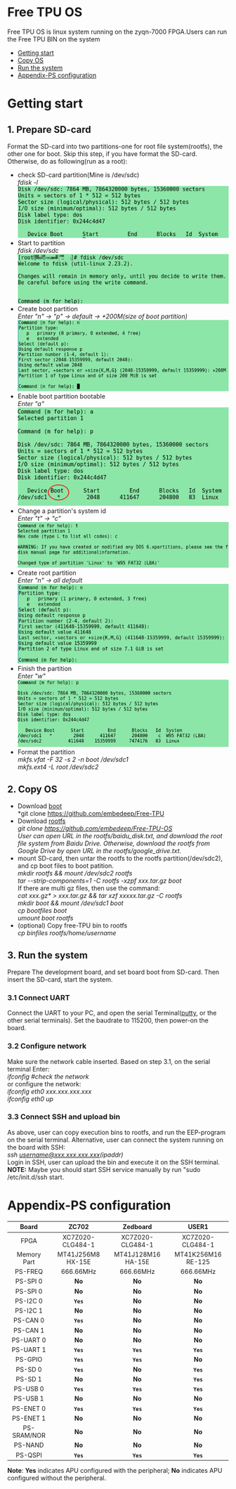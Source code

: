 # Free TPU OS  
Free TPU OS is linux system running on the zyqn-7000 FPGA.Users can run the Free TPU BIN on the system  
* [Getting start](#start)
* [Copy OS](#OS)
* [Run the system](#system)
* [Appendix-PS configuration](#appendix)

<a name="start"></a>

# Getting start

## 1. Prepare SD-card

Format the SD-card into two partitions-one for root file system(rootfs), the other one for boot. Skip this step, if you have format the SD-card. Otherwise, do as following(run as a root):  
* check SD-card partition(Mine is /dev/sdc)  
*fdisk -l*   
![](https://github.com/embedeep/Free-TPU-OS/blob/master/images/fdisk_l.png)  
* Start to partition  
*fdisk /dev/sdc*  
![](https://github.com/embedeep/Free-TPU-OS/blob/master/images/fdisk_sdc.png)  
* Create boot partition  
*Enter "n" -> "p" -> default -> +200M(size of boot partition)*  
![](https://github.com/embedeep/Free-TPU-OS/blob/master/images/fdisk_bootn.png)
* Enable boot partition bootable  
*Enter "a"*    
![](https://github.com/embedeep/Free-TPU-OS/blob/master/images/fdisk_boota.png)  
* Change a partition's system id   
*Enter "t" -> "c"*  
![](https://github.com/embedeep/Free-TPU-OS/blob/master/images/fdisk_boott.png) 
* Create root partition  
*Enter "n" -> all default*  
![](https://github.com/embedeep/Free-TPU-OS/blob/master/images/fdisk_rootfsn.png) 
* Finish the partition  
*Enter "w"*  
![](https://github.com/embedeep/Free-TPU-OS/blob/master/images/fdisk_f.png)
* Format the partition  
*mkfs.vfat -F 32 -s 2 -n boot /dev/sdc1*  
*mkfs.ext4 -L root /dev/sdc2*  

<a name="OS"></a>

## 2. Copy OS

* Download [boot](https://github.com/embedeep/Free-TPU)  
*git clone https://github.com/embedeep/Free-TPU  
* Download [rootfs](https://github.com/embedeep/Free-TPU-OS)  
*git clone https://github.com/embedeep/Free-TPU-OS*  
*User can open URL in the rootfs/baidu_disk.txt, and download the root file system from Baidu Drive. Otherwise, download the rootfs from Google Drive by open URL in the rootfs/google_drive.txt.*  
* mount SD-card, then untar the rootfs to the rootfs partition(/dev/sdc2), and cp boot files to boot patition.  
  *mkdir rootfs && mount /dev/sdc2 rootfs*   
  *tar --strip-components=1 -C rootfs -xzpf xxx.tar.gz boot*  
  If there are multi gz files, then use the command:   
  *cat xxx.gz\* > xxx.tar.gz && tar xzf xxxxx.tar.gz -C rootfs*  
  *mkdir boot && mount /dev/sdc1 boot*  
  *cp bootfiles boot*  
  *umount boot rootfs*
* (optional) Copy free-TPU bin to rootfs  
*cp binfiles rootfs/home/username*

<a name="system"></a>

## 3. Run the system

Prepare The development board, and set board boot from SD-card. Then insert the SD-card, start the system.  

### 3.1 Connect UART
Connect the UART to your PC, and open the serial Terminal([putty](https://www.chiark.greenend.org.uk/~sgtatham/putty/latest.html "Download putty"), or the other serial terminals). Set the baudrate to 115200, then power-on the board.
### 3.2 Configure network
Make sure the network cable inserted. Based on step 3.1, on the serial terminal Enter:  
*ifconfig #check the network*  
or configure the network:  
*ifconfig eth0 xxx.xxx.xxx.xxx*  
*ifconfig eth0 up*

### 3.3 Connect SSH and upload bin  
As above, user can copy execution bins to rootfs, and run the EEP-program on the serial terminal. Alternative, user can connect the system running on the board with SSH:  
*ssh username@xxx.xxx.xxx.xxx(ipaddr)*  
Login in SSH, user can upload the bin and execute it on the SSH terminal.  
**NOTE:** Maybe you should start SSH service manually by run "sudo /etc/init.d/ssh start.  

<a name="appendix"></a>

# Appendix-PS configuration     

Board|ZC702|Zedboard|USER1
:---:|:---:|:---:|:---:
FPGA|XC7Z020-CLG484-1|XC7Z020-CLG484-1|XC7Z020-CLG484-1
Memory Part|MT41J256M8 HX-15E|MT41J128M16 HA-15E|MT41K256M16 RE-125
PS-FREQ|666.66MHz|666.66MHz|666.66MHz
PS-SPI 0|**No**|**No**|**No**
PS-SPI 0|**No**|**No**|**No**
PS-I2C 0|**`Yes`**|**No**|**No**
PS-I2C 1|**No**|**No**|**No**
PS-CAN 0|**`Yes`**|**No**|**No**
PS-CAN 1|**No**|**No**|**No**
PS-UART 0|**No**|**No**|**No**
PS-UART 1|**`Yes`**|**`Yes`**|**`Yes`**
PS-GPIO|**`Yes`**|**`Yes`**|**No**
PS-SD 0|**`Yes`**|**No**|**`Yes`**
PS-SD 1|**No**|**No**|**`Yes`**
PS-USB 0|**`Yes`**|**`Yes`**|**`Yes`**
PS-USB 1|**No**|**No**|**No**
PS-ENET 0|**`Yes`**|**`Yes`**|**`Yes`**
PS-ENET 1|**No**|**No**|**No**
PS-SRAM/NOR|**No**|**No**|**No**
PS-NAND|**No**|**No**|**No**
PS-QSPI|**`Yes`**|**`Yes`**|**`Yes`**    

**Note**: **Yes** indicates APU configured with the peripheral; **No** indicates APU configured without the peripheral.